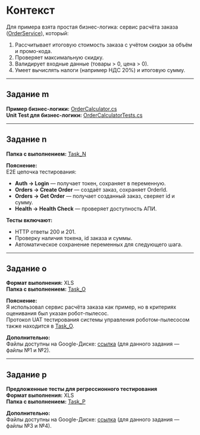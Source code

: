 # Контекст

Для примера взята простая бизнес-логика: сервис расчёта заказа ([OrderService](https://github.com/ArtBi1/SoftArch/blob/main/OrderCalculator.cs)), который:

1. Рассчитывает итоговую стоимость заказа с учётом скидки за объём и промо-кода.
2. Проверяет максимальную скидку.
3. Валидирует входные данные (товары > 0, цена > 0).
4. Умеет вычислять налоги (например НДС 20%) и итоговую сумму.

---

## Задание m
**Пример бизнес-логики:** [OrderCalculator.cs](https://github.com/ArtBi1/SoftArch/blob/main/OrderCalculator.cs)  
**Unit Test для бизнес-логики:** [OrderCalculatorTests.cs](https://github.com/ArtBi1/SoftArch/blob/main/OrderCalculatorTests.cs)

---

## Задание n
**Папка с выполнением:** [Task_N](https://github.com/ArtBi1/SoftArch/tree/main/Task_N)

**Пояснение:**  
E2E цепочка тестирования:  
- **Auth -> Login** — получает токен, сохраняет в переменную.  
- **Orders -> Create Order** — создаёт заказ, сохраняет OrderId.  
- **Orders -> Get Order** — получает созданный заказ, сверяет id и сумму.  
- **Health -> Health Check** — проверяет доступность АПИ.

**Тесты включают:**  
- HTTP ответы 200 и 201.  
- Проверку наличия токена, id заказа и суммы.  
- Автоматическое сохранение переменных для следующего шага.

---

## Задание o
**Формат выполнения:** XLS  
**Папка с выполнением:** [Task_O](https://github.com/ArtBi1/SoftArch/tree/main/Task_O)

**Пояснение:**  
Я использовал сервис расчёта заказа как пример, но в критериях оценивания был указан робот-пылесос.  
Протокол UAT тестирования системы управления роботом-пылесосом также находится в [Task_O](https://github.com/ArtBi1/SoftArch/tree/main/Task_O).  

**Дополнительно:**  
Файлы доступны на Google-Диске: [ссылка](https://drive.google.com/drive/folders/1aq4S8DLPSyliaLoz39sENctf_J4Epg0g) (для данного задания — файлы №1 и №2).

---

## Задание p
**Предложенные тесты для регрессионного тестирования**  
**Формат выполнения:** XLS  
**Папка с выполнением:** [Task_P](https://github.com/ArtBi1/SoftArch/tree/main/Task_P)

**Дополнительно:**  
Файлы доступны на Google-Диске: [ссылка](https://drive.google.com/drive/folders/1aq4S8DLPSyliaLoz39sENctf_J4Epg0g) (для данного задания — файлы №3 и №4).

